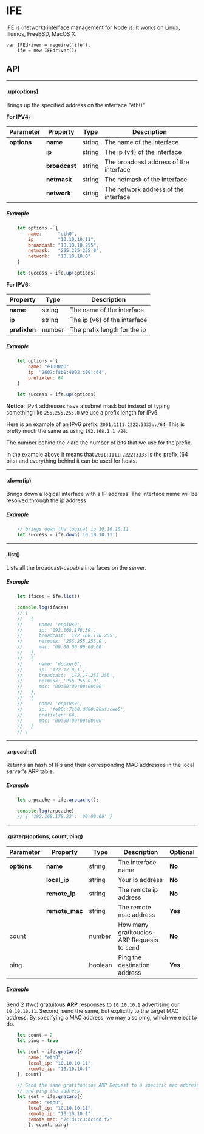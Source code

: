 # IFE #

IFE is (network) interface management for Node.js.  It works on Linux, Illumos, FreeBSD, MacOS X.

    var IFEdriver = require('ife'),
        ife = new IFEdriver();

## API ##

---

#### .up(options) ####

Brings up the specified address on the interface "eth0".

**For IPV4:**

| Parameter   | Property      | Type   | Description                            |
| ----------- | ------------- | ------ | -------------------------------------- |
| **options** | **name**      | string | The name of the interface              |
|             | **ip**        | string | The ip (v4) of the interface           |
|             | **broadcast** | string | The broadcast address of the interface |
|             | **netmask**   | string | The netmask of the interface           |
|             | **network**   | string | The network address of the interface   |

##### Example #####
```js
    let options = {
        name:      "eth0",
        ip:        "10.10.10.11",
        broadcast: "10.10.10.255",
        netmask:   "255.255.255.0",
        network:   "10.10.10.0"
    }

    let success = ife.up(options)
```
**For IPV6:**

| Property      | Type   | Description                  |
| ------------- | ------ | ---------------------------- |
| **name**      | string | The name of the interface    |
| **ip**        | string | The ip (v6) of the interface |
| **prefixlen** | number | The prefix length for the ip |

##### Example #####
```js
    let options = {
        name: "e1000g0",
        ip: "2607:f8b0:4002:c09::64",
        prefixlen: 64
    }

    let success = ife.up(options)
```

**Notice**: IPv4 addresses have a subnet mask but instead of typing something
like `255.255.255.0` we use a prefix length for IPv6.

Here is an example of an IPv6 prefix: `2001:1111:2222:3333::/64`.
This is pretty much the same as using `192.168.1.1 /24`.

The number behind the `/` are the number of bits that we use for the prefix.

In the example above it means that `2001:1111:2222:3333` is the prefix (64 bits)
and everything behind it can be used for hosts.

---

#### .down(ip) ####

Brings down a logical interface with a IP address.
The interface name will be resolved through the ip address

##### Example #####

```js
    // brings down the logical ip 10.10.10.11
    let success = ife.down('10.10.10.11')
```

---

#### .list() ####

Lists all the broadcast-capable interfaces on the server.

##### Example #####

```js
    let ifaces = ife.list()

    console.log(ifaces)
    // [
    //   {
    //      name: 'enp10s0',
    //      ip: '192.168.178.39',
    //      broadcast: '192.168.178.255',
    //      netmask: '255.255.255.0',
    //      mac: '00:00:00:00:00:00'
    //   },
    //   {
    //      name: 'docker0',
    //      ip: '172.17.0.1',
    //      broadcast: '172.17.255.255',
    //      netmask: '255.255.0.0',
    //      mac: '00:00:00:00:00:00'
    //   },
    //   {
    //      name: 'enp10s0',
    //      ip: 'fe80::7160:dd80:88af:cee5',
    //      prefixlen: 64,
    //      mac: '00:00:00:00:00:00'
    //   }
    // ]

```

---

#### .arpcache() ####

Returns an hash of IPs and their corresponding MAC addresses in the local server's ARP table.

##### Example #####

```js
    let arpcache = ife.arpcache();

    console.log(arpcache)
    // { '192.168.178.22': '00:00:00' }
```

---

#### .gratarp(options, count, ping) ####

| Parameter   | Property       | Type    | Description                                | Optional |
| ----------- | -------------- | ------- | ------------------------------------------ | -------- |
| **options** | **name**       | string  | The interface name                         | **No**   |
|             | **local_ip**   | string  | Your ip address                            | **No**   |
|             | **remote_ip**  | string  | The remote ip address                      | **No**   |
|             | **remote_mac** | string  | The remote mac address                     | **Yes**  |
| count       |                | number  | How many gratitoucios ARP Requests to send | **No**   |
| ping        |                | boolean | Ping the destination address               | **Yes**  |

##### Example #####

Send 2 (two) gratuitous **ARP** responses to `10.10.10.1` advertising our `10.10.10.11`.
Second, send the same, but explicitly to the target MAC address.
By specifying a MAC address, we may also ping, which we elect to do.

```js
    let count = 2
    let ping = true

    let sent = ife.gratarp({
        name: "eth0",
        local_ip: "10.10.10.11",
        remote_ip: "10.10.10.1"
    }, count)

    // Send the same gratitoucios ARP Request to a specific mac address
    // and ping the address
    let sent = ife.gratarp({
        name: "eth0",
        local_ip: "10.10.10.11",
        remote_ip: "10.10.10.1",
        remote_mac: "7c:d1:c3:dc:dd:f7"
        }, count, ping)
```

